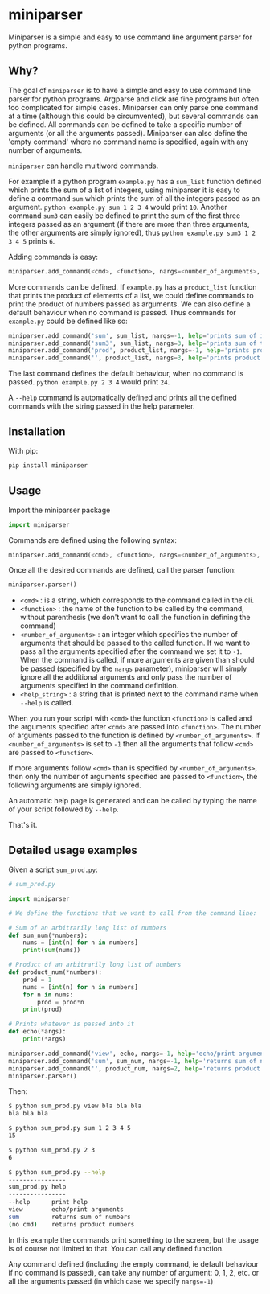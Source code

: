 # miniparser

Miniparser is a simple and easy to use command line argument parser for python programs.

## Why?

The goal of `miniparser` is to have a simple and easy to use command line parser for python programs. Argparse and click are fine programs but often too complicated for simple cases. Miniparser can only parse one command at a time (although this could be circumvented), but several commands can be defined. All commands can be defined to take a specific number of arguments (or all the arguments passed). Miniparser can also define the 'empty command' where no command name is specified, again with any number of arguments.


`miniparser` can handle multiword commands.

For example if a python program `example.py` has a `sum_list` function defined which prints the sum of a list of integers, using miniparser it is easy to define a command `sum` which prints the sum of all the integers passed as an argument. `python example.py sum 1 2 3 4` would print `10`. Another command `sum3` can easily be defined to print the sum of the first three integers passed as an argument (if there are more than three arguments, the other arguments are simply ignored), thus `python example.py sum3 1 2 3 4 5` prints `6`.

Adding commands is easy:
```python
miniparser.add_command(<cmd>, <function>, nargs=<number_of_arguments>, help=<help_string>)
```

More commands can be defined. If `example.py` has a `product_list` function that prints the product of elements of a list, we could define commands to print the product of numbers passed as arguments. We can also define a default behaviour when no command is passed. Thus commands for `example.py` could be defined like so:
```python
miniparser.add_command('sum', sum_list, nargs=-1, help='prints sum of integers')
miniparser.add_command('sum3', sum_list, nargs=3, help='prints sum of the first three integers')
miniparser.add_command('prod', product_list, nargs=-1, help='prints product of numbers')
miniparser.add_command('', product_list, nargs=3, help='prints product of the first three integers')
```

The last command defines the default behaviour, when no command is passed. `python example.py 2 3 4` would print `24`.

A `--help` command is automatically defined and prints all the defined commands with the string passed in the help parameter.


## Installation

With pip:
```bash
pip install miniparser
```

## Usage

Import the miniparser package
```python
import miniparser
```

Commands are defined using the following syntax:
```python
miniparser.add_command(<cmd>, <function>, nargs=<number_of_arguments>, help=<help_string>)
```

Once all the desired commands are defined, call the parser function:
```python
miniparser.parser()
```

- `<cmd>` : is a string, which corresponds to the command called in the cli.
- `<function>` : the name of the function to be called by the command, without parenthesis (we don't want to call the function in defining the command)
- `<number_of_arguments>` : an integer which specifies the number of arguments that should be passed to the called function. If we want to pass all the arguments specified after the command we set it to `-1`. When the command is called, if more arguments are given than should be passed (specified by the `nargs` parameter), miniparser will simply ignore all the additional arguments and only pass the number of arguments specified in the command definition.
- `<help_string>` : a string that is printed next to the command name when `--help` is called.

When you run your script with `<cmd>` the function `<function>` is called and the arguments specified after `<cmd>` are passed into `<function>`. The number of arguments passed to the function is defined by `<number_of_arguments>`. If `<number_of_arguments>` is set to `-1` then all the arguments that follow `<cmd>` are passed to `<function>`.

If more arguments follow `<cmd>` than is specified by `<number_of_arguments>`, then only the number of arguments specified are passed to `<function>`, the following arguments are simply ignored.

An automatic help page is generated and can be called by typing the name of your script followed by `--help`.

That's it.


## Detailed usage examples

Given a script `sum_prod.py`:
```python
# sum_prod.py

import miniparser

# We define the functions that we want to call from the command line:

# Sum of an arbitrarily long list of numbers
def sum_num(*numbers):
    nums = [int(n) for n in numbers]
    print(sum(nums))

# Product of an arbitrarily long list of numbers
def product_num(*numbers):
    prod = 1
    nums = [int(n) for n in numbers]
    for n in nums:
        prod = prod*n
    print(prod)

# Prints whatever is passed into it
def echo(*args):
    print(*args)

miniparser.add_command('view', echo, nargs=-1, help='echo/print arguments')
miniparser.add_command('sum', sum_num, nargs=-1, help='returns sum of numbers')
miniparser.add_command('', product_num, nargs=2, help='returns product numbers')
miniparser.parser()
```

Then:

```bash
$ python sum_prod.py view bla bla bla
bla bla bla
```

```bash
$ python sum_prod.py sum 1 2 3 4 5
15
```

```bash
$ python sum_prod.py 2 3
6
```

```bash
$ python sum_prod.py --help
----------------
sum_prod.py help
----------------
--help      print help
view        echo/print arguments
sum         returns sum of numbers
(no cmd)    returns product numbers
```

In this example the commands print something to the screen, but the usage is of course not limited to that. You can call any defined function.

Any command defined (including the empty command, ie default behaviour if no command is passed), can take any number of argument: 0, 1, 2, etc. or all the arguments passed (in which case we specify `nargs=-1`)